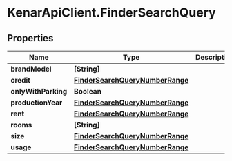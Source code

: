 # KenarApiClient.FinderSearchQuery

## Properties

Name | Type | Description | Notes
------------ | ------------- | ------------- | -------------
**brandModel** | **[String]** |  | [optional] 
**credit** | [**FinderSearchQueryNumberRange**](FinderSearchQueryNumberRange.md) |  | [optional] 
**onlyWithParking** | **Boolean** |  | [optional] 
**productionYear** | [**FinderSearchQueryNumberRange**](FinderSearchQueryNumberRange.md) |  | [optional] 
**rent** | [**FinderSearchQueryNumberRange**](FinderSearchQueryNumberRange.md) |  | [optional] 
**rooms** | **[String]** |  | [optional] 
**size** | [**FinderSearchQueryNumberRange**](FinderSearchQueryNumberRange.md) |  | [optional] 
**usage** | [**FinderSearchQueryNumberRange**](FinderSearchQueryNumberRange.md) |  | [optional] 


